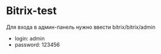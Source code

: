 # Bitrix-test  

Для входа в админ-панель нужно ввести bitrix/bitrix/admin  

- login: admin
- password: 123456
